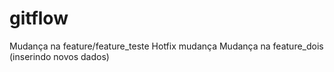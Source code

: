 # gitflow
Mudança na feature/feature_teste
Hotfix mudança
Mudança na feature_dois (inserindo novos dados)

